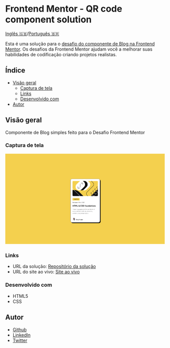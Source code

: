 # Frontend Mentor - QR code component solution

[Inglês 🇬🇧](README.md)/[Português 🇧🇷](README.pt-br.md)

Esta é uma solução para o [desafio do componente de Blog na Frontend Mentor](https://www.frontendmentor.io/challenges/blog-preview-card-ckPaj01IcS). Os desafios da Frontend Mentor ajudam você a melhorar suas habilidades de codificação criando projetos realistas.

## Índice

- [Visão geral](#visão-geral)
  - [Captura de tela](#captura-de-tela)
  - [Links](#links)
  - [Desenvolvido com](#desenvolvido-com)
- [Autor](#autor)

## Visão geral

Componente de Blog simples feito para o Desafio Frontend Mentor

### Captura de tela

<img src="images/screenshot.png" alt="Captura de Tela da página" />

### Links

- URL da solução: [Repositório da solução](https://github.com/KennedyBarreto/blog-preview-card)
- URL do site ao vivo: [Site ao vivo](https://kennedybarreto.github.io/blog-preview-card)

### Desenvolvido com

- HTML5
- CSS

## Autor

- [Github](https://github.com/KennedyBarreto)
- [LinkedIn](https://www.linkedin.com/in/kennedy-barreto/)
- [Twitter](https://twitter.com/isnt_kennedy)

